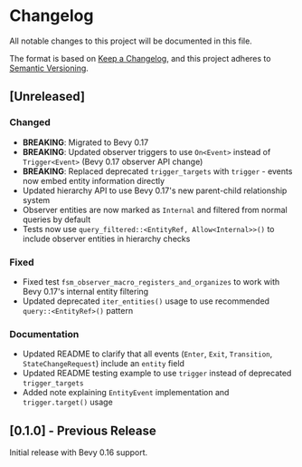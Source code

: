 # Changelog

All notable changes to this project will be documented in this file.

The format is based on [Keep a Changelog](https://keepachangelog.com/en/1.0.0/),
and this project adheres to [Semantic Versioning](https://semver.org/spec/v2.0.0.html).

## [Unreleased]

### Changed
- **BREAKING**: Migrated to Bevy 0.17
- **BREAKING**: Updated observer triggers to use `On<Event>` instead of `Trigger<Event>` (Bevy 0.17 observer API change)
- **BREAKING**: Replaced deprecated `trigger_targets` with `trigger` - events now embed entity information directly
- Updated hierarchy API to use Bevy 0.17's new parent-child relationship system
- Observer entities are now marked as `Internal` and filtered from normal queries by default
- Tests now use `query_filtered::<EntityRef, Allow<Internal>>()` to include observer entities in hierarchy checks

### Fixed
- Fixed test `fsm_observer_macro_registers_and_organizes` to work with Bevy 0.17's internal entity filtering
- Updated deprecated `iter_entities()` usage to use recommended `query::<EntityRef>()` pattern

### Documentation
- Updated README to clarify that all events (`Enter`, `Exit`, `Transition`, `StateChangeRequest`) include an `entity` field
- Updated README testing example to use `trigger` instead of deprecated `trigger_targets`
- Added note explaining `EntityEvent` implementation and `trigger.target()` usage

## [0.1.0] - Previous Release

Initial release with Bevy 0.16 support.